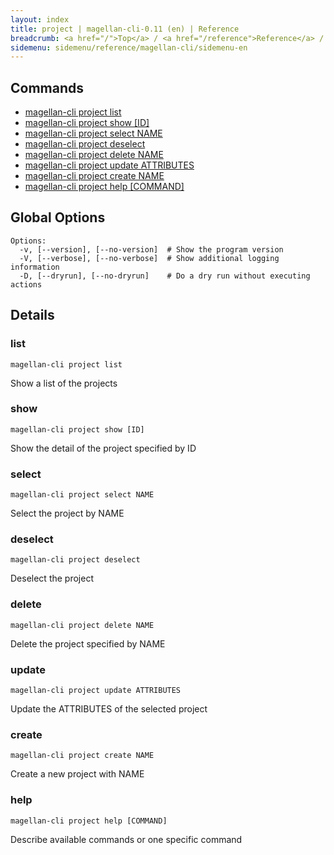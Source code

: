 ```yaml
---
layout: index
title: project | magellan-cli-0.11 (en) | Reference
breadcrumb: <a href="/">Top</a> / <a href="/reference">Reference</a> / <a href="/reference/magellan-cli/en">magellan-cli-0.11</a> / project en <a href="/reference/ja/resources/project.html">ja</a>
sidemenu: sidemenu/reference/magellan-cli/sidemenu-en
---
```


## Commands

- [magellan-cli project list](#list)
- [magellan-cli project show [ID]](#show)
- [magellan-cli project select NAME](#select)
- [magellan-cli project deselect](#deselect)
- [magellan-cli project delete NAME](#delete)
- [magellan-cli project update ATTRIBUTES](#update)
- [magellan-cli project create NAME](#create)
- [magellan-cli project help [COMMAND]](#help)

## Global Options

```text
Options:
  -v, [--version], [--no-version]  # Show the program version
  -V, [--verbose], [--no-verbose]  # Show additional logging information
  -D, [--dryrun], [--no-dryrun]    # Do a dry run without executing actions

```


## Details
### <a name="list"></a>list

```text
magellan-cli project list
```

Show a list of the projects

### <a name="show"></a>show

```text
magellan-cli project show [ID]
```

Show the detail of the project specified by ID

### <a name="select"></a>select

```text
magellan-cli project select NAME
```

Select the project by NAME

### <a name="deselect"></a>deselect

```text
magellan-cli project deselect
```

Deselect the project

### <a name="delete"></a>delete

```text
magellan-cli project delete NAME
```

Delete the project specified by NAME

### <a name="update"></a>update

```text
magellan-cli project update ATTRIBUTES
```

Update the ATTRIBUTES of the selected project

### <a name="create"></a>create

```text
magellan-cli project create NAME
```

Create a new project with NAME

### <a name="help"></a>help

```text
magellan-cli project help [COMMAND]
```

Describe available commands or one specific command

